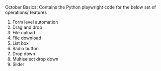 October Basics: 
Contains the Python playwright code for the below set of operations/ features
1. Form level automation
2. Drag and drop
3. File upload 
4. File download
5. List box
6. Radio button
7. Drop down
8. Multiselect drop down
9. Slider
